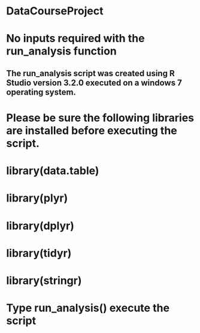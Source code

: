 # DataCourseProject
# No inputs required with the run_analysis function
## The run_analysis script was created using R Studio version 3.2.0 executed on  a windows 7 operating system.
# Please be sure the following libraries are installed before executing the script.
# library(data.table)
# library(plyr)
# library(dplyr)
# library(tidyr)
# library(stringr)
# Type run_analysis() execute the script

